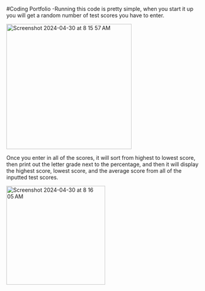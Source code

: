 #Coding Portfolio
-Running this code is pretty simple, when you start it up you will get a random number of test scores you have to enter. 

<img width="327" alt="Screenshot 2024-04-30 at 8 15 57 AM" src="https://github.com/GMANN05/Project-2/assets/153104095/a4c3d2d3-ff71-46e0-857d-63f4021c36b3">

Once you enter in all of the scores, it will sort from highest to lowest score, then print out the letter grade next to the percentage, and then it will display the highest score, lowest score, and the average score from all of the inputted test scores. 

<img width="258" alt="Screenshot 2024-04-30 at 8 16 05 AM" src="https://github.com/GMANN05/Project-2/assets/153104095/6184ae4a-03f8-4207-8542-6edfbafe6e58">
